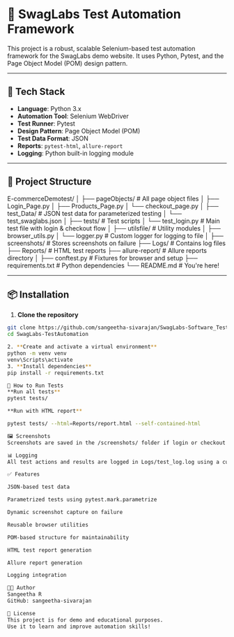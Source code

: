  
# 🛒 SwagLabs Test Automation Framework

This project is a robust, scalable Selenium-based test automation framework for the SwagLabs demo website. It uses Python, Pytest, and the Page Object Model (POM) design pattern.

---

## 🚀 Tech Stack

- **Language**: Python 3.x  
- **Automation Tool**: Selenium WebDriver  
- **Test Runner**: Pytest  
- **Design Pattern**: Page Object Model (POM)  
- **Test Data Format**: JSON  
- **Reports**: `pytest-html`, `allure-report`  
- **Logging**: Python built-in logging module  

---

## 📁 Project Structure

E-commerceDemotest/
│
├── pageObjects/ # All page object files
│ ├── Login_Page.py
│ ├── Products_Page.py
│ └── checkout_page.py
│
├── test_Data/ # JSON test data for parameterized testing
│ └── test_swaglabs.json
│
├── tests/ # Test scripts
│ └── test_login.py # Main test file with login & checkout flow
│
├── utilsfile/ # Utility modules
│ ├── browser_utils.py
│ └── logger.py # Custom logger for logging to file
│
├── screenshots/ # Stores screenshots on failure
├── Logs/ # Contains log files
├── Reports/ # HTML test reports
├── allure-report/ # Allure reports directory
│
├── conftest.py # Fixtures for browser and setup
├── requirements.txt # Python dependencies
└── README.md # You're here!


---

## 📦 Installation

1. **Clone the repository**

```bash
git clone https://github.com/sangeetha-sivarajan/SwagLabs-Software_Testing.git
cd SwagLabs-TestAutomation

2. **Create and activate a virtual environment**
python -m venv venv
venv\Scripts\activate
3. **Install dependencies**
pip install -r requirements.txt

🧪 How to Run Tests
**Run all tests**
pytest tests/

**Run with HTML report**

pytest tests/ --html=Reports/report.html --self-contained-html

🖼️ Screenshots
Screenshots are saved in the /screenshots/ folder if login or checkout fails.

📊 Logging
All test actions and results are logged in Logs/test_log.log using a custom Python logger.

✅ Features

JSON-based test data

Parametrized tests using pytest.mark.parametrize

Dynamic screenshot capture on failure

Reusable browser utilities

POM-based structure for maintainability

HTML test report generation

Allure report generation

Logging integration

👨‍💻 Author
Sangeetha R
GitHub: sangeetha-sivarajan

📝 License
This project is for demo and educational purposes.
Use it to learn and improve automation skills!







 
